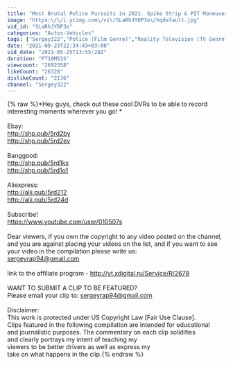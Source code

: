 ```yaml
---
title: "Most Brutal Police Pursuits in 2021. Spike Strip & PIT Maneuvers."
image: "https:\/\/i.ytimg.com\/vi\/SLaRhJYDP3o\/hqdefault.jpg"
vid_id: "SLaRhJYDP3o"
categories: "Autos-Vehicles"
tags: ["Sergey322","Police (Film Genre)","Reality Television (TV Genre)"]
date: "2021-09-23T22:34:43+03:00"
vid_date: "2021-05-25T13:55:28Z"
duration: "PT10M51S"
viewcount: "2692358"
likeCount: "26328"
dislikeCount: "2136"
channel: "Sergey322"
---
```

{% raw %}*Hey guys, check out these cool DVRs to be able to record interesting moments wherever you go! *<br /><br />Ebay:<br /><a rel="nofollow" target="blank" href="http://shp.pub/5rd2by">http://shp.pub/5rd2by</a><br /><a rel="nofollow" target="blank" href="http://shp.pub/5rd2ev">http://shp.pub/5rd2ev</a><br /><br />Banggood:<br /><a rel="nofollow" target="blank" href="http://shp.pub/5rd1kx">http://shp.pub/5rd1kx</a><br /><a rel="nofollow" target="blank" href="http://shp.pub/5rd1o1">http://shp.pub/5rd1o1</a><br /><br />Aliexpress:<br /><a rel="nofollow" target="blank" href="http://alii.pub/5rd212">http://alii.pub/5rd212</a><br /><a rel="nofollow" target="blank" href="http://alii.pub/5rd24d">http://alii.pub/5rd24d</a><br /><br />Subscribe!<br /><a rel="nofollow" target="blank" href="https://www.youtube.com/user/010507s">https://www.youtube.com/user/010507s</a><br /><br />Dear viewers, if you own the copyright to any video posted on the channel, and you are against placing your videos on the list, and if you want to see your video in the compilation please write us:<br />sergeyrap94@gmail.com<br /><br />link to the affiliate program - <a rel="nofollow" target="blank" href="http://yt.xdigital.ru/Service/R/2678">http://yt.xdigital.ru/Service/R/2678</a> <br /><br />WANT TO SUBMIT A CLIP TO BE FEATURED?<br />Please email your clip to: sergeyrap94@gmail.com<br /><br />Disclaimer:<br />This work is protected under US Copyright Law [Fair Use Clause]. <br />Clips featured in the following compilation are intended for educational <br />and journalistic purposes. The commentary on each clip solidifies<br />and clearly portrays my intent of teaching my<br />viewers to be better drivers as well as express my<br />take on what happens in the clip.{% endraw %}
